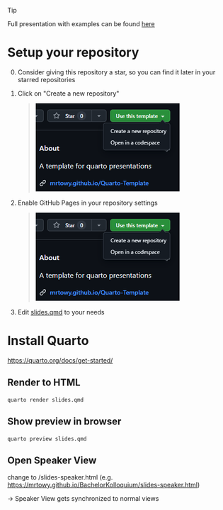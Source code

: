 > [!TIP]
> Full presentation with examples can be found [here](https://github.com/MrToWy/BachelorKolloquium/)

# Setup your repository
0. Consider giving this repository a star, so you can find it later in your starred repositories
1. Click on "Create a new repository"

   > [![Enable GitHub Pages][1]][1]

  [1]: enable_gh_pages.png
  

2. Enable GitHub Pages in your repository settings

   > [![Create new Repo][1]][1]

  [1]: create_new_repo.png
  
3. Edit [slides.qmd](slides.qmd) to your needs


# Install Quarto
https://quarto.org/docs/get-started/

## Render to HTML

```shell
quarto render slides.qmd
```

## Show preview in browser

```shell
quarto preview slides.qmd
```

## Open Speaker View
change to /slides-speaker.html (e.g. https://mrtowy.github.io/BachelorKolloquium/slides-speaker.html)

-> Speaker View gets synchronized to normal views
